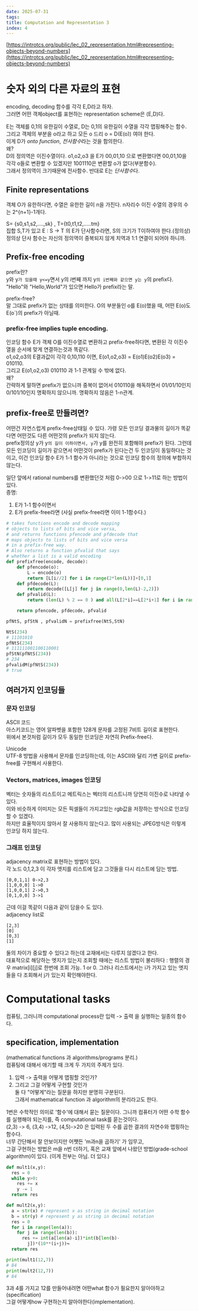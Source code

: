 ```yaml
---
date: 2025-07-31
tags:
title: Computation and Representation 3
index: 4
---
```


[https://introtcs.org/public/lec_02_representation.html#representing-objects-beyond-numbers](https://introtcs.org/public/lec_02_representation.html#representing-objects-beyond-numbers)

# 숫자 외의 다른 자료의 표현

encoding, decoding 함수를 각각 E,D라고 하자.  
그러면 어떤 객체object를 표현하는 representation scheme은 (E,D)다.

E는 객체를 0,1의 유한길이 수열로, D는 0,1의 유한길이 수열을 각각 맵핑해주는 함수.  
그리고 객체의 부분을 o라고 하고 모든 o 드리 o = D(E(o)) 여야 한다.  
이게 D가 *onto function*, *전사함수*라는 것을 함의한다.  
왜?  
D의 정의역은 이진수열이다. o1,o2,o3 을 E가 00,01,10 으로 변환했다면 00,01,10을 각각 o들로 변환할 수 있겠지만 1001110은 변환할 o가 없다(부분함수).  
그래서 정의역이 크기때문에 전사함수. 반대로 E는 *단사함수*다.

## Finite representations

객체 O가 유한하다면, 수열은 유한한 길이 n을 가진다. n자리수 이진 수열의 경우의 수는 2^{n+1}-1개다.

S= {s0,s1,s2,....,sk} , T={t0,t1,t2,.....tm}  
집합 S,T가 있고 E : S -> T 의 E가 단사함수라면, S의 크기가 T이하여야 한다.(정의상)  
정의상 단사 함수는 자신의 정의역이 중복되지 않게 치역과 1:1 연결이 되어야 하니까.

## Prefix-free encoding

prefix란?  
y와 y`가 있을때 y<=y`면서 y의 i번째 까지 y`의 i번째와 같으면 y는 y`의 prefix다.  
"Hello"와 "Hello,World"가 있으면 Hello가 prefix라는 말.

prefix-free?  
말 그대로 prefix가 없는 상태를 의미한다. O의 부분들인 o를 E(o)했을 때, 어떤 E(o)도 E(o`)의 prefix가 아닐때.

### prefix-free implies tuple encoding.

인코딩 함수 E가 객체 O를 이진수열로 변환하고 prefix-free하다면, 변환된 각 이진수열을 순서에 맞게 연결하는것과 똑같다.  
o1,o2,o3의 E결과값이 각각 0,10,110 이면, E(o1,o2,o3) = E(o1)E(o2)E(o3) = 010110.  
그리고 E(o1,o2,o3) 010110 과 1-1 관계일 수 밖에 없다.  
왜?  
간략하게 말하면 prefix가 없으니까 중복이 없어서 010110을 해독하면서 01/01/10인지 0/101/10인지 명확하지 않으니까. 명확하지 않음은 1-n관계.

## prefix-free로 만들려면?

어떤건 자연스럽게 prefix-free상태일 수 있다. 가령 모든 인코딩 결과물의 길이가 똑같다면 어떤것도 다른 어떤것의 prefix가 되지 않는다.  
prefix정의상 y가 y`의 길이 이하이면서, y`가 y를 완전히 포함해야 prefix가 된다. 그런데 모든 인코딩이 길이가 같으면서 어떤것이 prefix가 된다는건 두 인코딩이 동일하다는 것이고, 이건 인코딩 함수 E가 1-1 함수가 아니라는 것으로 인코딩 함수의 정의에 부합하지 않는다.

일단 앞에서 rational numbers를 변환했던것 처럼 0->00 으로 1->11로 하는 방법이 있다.  
증명:

1. E가 1-1 함수이면서
2. E가 prefix-free라면 (사실 prefix-free라면 이미 1-1함수다.)

```python
# takes functions encode and decode mapping
# objects to lists of bits and vice versa,
# and returns functions pfencode and pfdecode that
# maps objects to lists of bits and vice versa
# in a prefix-free way.
# Also returns a function pfvalid that says
# whether a list is a valid encoding
def prefixfree(encode, decode):
    def pfencode(o):
        L = encode(o)
        return [L[i//2] for i in range(2*len(L))]+[0,1]
    def pfdecode(L):
        return decode([L[j] for j in range(0,len(L)-2,2)])
    def pfvalid(L):
        return (len(L) % 2 == 0 ) and all(L[2*i]==L[2*i+1] for i in range((len(L)-2)//2)) and L[-2:]==[0,1]

    return pfencode, pfdecode, pfvalid

pfNtS, pfStN , pfvalidN = prefixfree(NtS,StN)

NtS(234)
# 11101010
pfNtS(234)
# 111111001100110001
pfStN(pfNtS(234))
# 234
pfvalidM(pfNtS(234))
# true
```

## 여러가지 인코딩들

### 문자 인코딩

ASCII 코드  
아스키코드는 영어 알파벳을 포함한 128개 문자를 고정된 7비트 길이로 표현한다.  
위에서 본것처럼 길이가 모두 동일한 인코딩은 자연히 Prefix-free다.

Unicode  
UTF-8 방법을 사용해서 문자를 인코딩하는데, 이는 ASCII와 달리 가변 길이로 prefix-free를 구현해서 사용한다.

### Vectors, matrices, images 인코딩

벡터는 숫자들의 리스트이고 메트릭스는 벡터의 리스트니까 당연히 이진수로 나타낼 수 있다.  
이와 비슷하게 이미지는 모든 픽셀들이 가지고있는 rgb값을 저장하는 방식으로 인코딩할 수 있겠다.  
하지만 효율적이지 않아서 잘 사용하지 않는다고. 많이 사용되는 JPEG방식은 이렇게 인코딩 하지 않는다.

### 그래프 인코딩

adjacency matrix로 표현하는 방법이 있다.  
각 노드 0,1,2,3 이 각자 엣지를 리스트에 담고 그것들을 다시 리스트에 담는 방법.

```
[0,0,1,1] 0->2,3
[1,0,0,0] 1->0
[1,0,0,1] 2->0,3
[0,1,0,0] 3->1
```

근데 이걸 똑같이 다음과 같이 담을수 도 있다.  
adjacency list로

```
[2,3]
[0]
[0,3]
[1]
```

둘의 차이가 중요할 수 있다고 하는데 교재에서는 다루지 않겠다고 한다.  
대표적으로 해당하는 엣지가 있는지 조회할 때에는 리스트 방법이 불리하다 : 행렬의 경우 matrix[i][j]로 한번에 조회 가능. 1 or 0. 그러나 리스트에서는 i가 가지고 있는 엣지들을 다 조회해서 j가 있는지 확인해야한다.

# Computational tasks

컴퓨팅, 그러니까 computational process란 입력 -> 출력 을 실행하는 일종의 함수다.

## specification, implementation

(mathematical functions 과 algorithms/programs 분리.)  
컴퓨팅에 대해서 애기할 때 크게 두 가지의 주제가 있다.

1. 입력 -> 출력을 어떻게 맵핑할 것인가?
2. 그리고 그걸 어떻게 구현할 것인가  
   둘 다 "어떻게"라는 질문을 하지만 분명히 구분된다.  
   그래서 mathematical function 과 algorithm의 분리라고도 한다.

1번은 수학적인 의미로 '함수'에 대해서 묻는 질문이다. 그니까 컴퓨터가 어떤 수학 함수를 실행해야 되는지를, 즉 computational task를 묻는것이다.  
(2,3) -> 6, (3,4) ->12, (4,5)->20 은 입력된 두 수를 곱한 결과의 자연수와 맵핑하는 함수다.  
너무 간단해서 잘 안보이지만 어쨋든 'm과n을 곱하기' 가 임무고,  
그걸 구현하는 방법은 m을 n번 더하기, 혹은 교재 앞에서 나왔던 방법(grade-school algorithm)이 있다. (이게 전부는 아님. 더 있다.)

```python
def mult1(x,y):
  res = 0
  while y>0:
    res += x
    y -= 1
  return res

def mult2(x,y):
  a = str(x) # represent x as string in decimal notation
  b = str(y) # represent y as string in decimal notation
  res = 0
  for i in range(len(a)):
    for j in range(len(b)):
      res += int(a[len(a)-i])*int(b[len(b)-
        j])*(10**(i+j))↪
  return res

print(mult1(12,7))
# 84
print(mult2(12,7))
# 84
```

3과 4를 가지고 12를 만들어내려면 어떤what 함수가 필요한지 알아야하고(specification)  
그걸 어떻게how 구현하는지 알아야한다(implementation).
